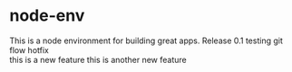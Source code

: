 # node-env

This is a node environment for building great apps.
Release 0.1
testing git flow hotfix
<br>
this is a new feature
this is another new feature
<br>
